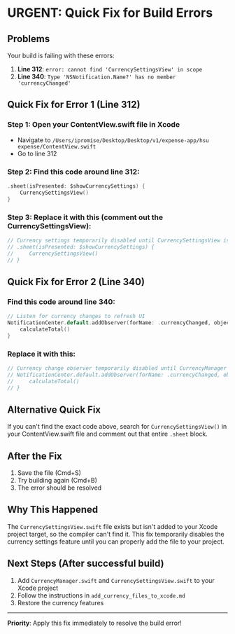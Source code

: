 # URGENT: Quick Fix for Build Errors

## Problems
Your build is failing with these errors:

1. **Line 312**: `error: cannot find 'CurrencySettingsView' in scope`
2. **Line 340**: `Type 'NSNotification.Name?' has no member 'currencyChanged'`

## Quick Fix for Error 1 (Line 312)

### Step 1: Open your ContentView.swift file in Xcode
- Navigate to `/Users/ipromise/Desktop/Desktop/v1/expense-app/hsu expense/ContentView.swift`
- Go to line 312

### Step 2: Find this code around line 312:
```swift
.sheet(isPresented: $showCurrencySettings) {
    CurrencySettingsView()
}
```

### Step 3: Replace it with this (comment out the CurrencySettingsView):
```swift
// Currency settings temporarily disabled until CurrencySettingsView is added to project
// .sheet(isPresented: $showCurrencySettings) {
//     CurrencySettingsView()
// }
```

## Quick Fix for Error 2 (Line 340)

### Find this code around line 340:
```swift
// Listen for currency changes to refresh UI
NotificationCenter.default.addObserver(forName: .currencyChanged, object: nil, queue: .main) { _ in
    calculateTotal()
}
```

### Replace it with this:
```swift
// Currency change observer temporarily disabled until CurrencyManager is added
// NotificationCenter.default.addObserver(forName: .currencyChanged, object: nil, queue: .main) { _ in
//     calculateTotal()
// }
```

## Alternative Quick Fix
If you can't find the exact code above, search for `CurrencySettingsView()` in your ContentView.swift file and comment out that entire `.sheet` block.

## After the Fix
1. Save the file (Cmd+S)
2. Try building again (Cmd+B)
3. The error should be resolved

## Why This Happened
The `CurrencySettingsView.swift` file exists but isn't added to your Xcode project target, so the compiler can't find it. This fix temporarily disables the currency settings feature until you can properly add the file to your project.

## Next Steps (After successful build)
1. Add `CurrencyManager.swift` and `CurrencySettingsView.swift` to your Xcode project
2. Follow the instructions in `add_currency_files_to_xcode.md`
3. Restore the currency features

---
**Priority**: Apply this fix immediately to resolve the build error!
